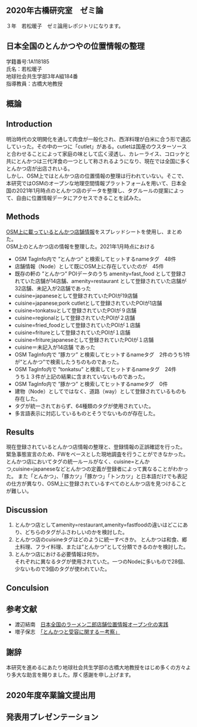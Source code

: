 ## 2020年古橋研究室　ゼミ論
３年　若松暖子　ゼミ論用レポジトリになります。
## 日本全国のとんかつやの位置情報の整理
学籍番号:1A118185  
氏名：若松暖子  
地球社会共生学部3年A組184番  
指導教員：古橋大地教授

## 概論

## Introduction
明治時代の文明開化を通して肉食が一般化され、西洋料理が白米に合う形で適応していった。その中の一つに「cutlet」がある。cutletは国産のウスターソースと合わせることによって家庭の味として広く浸透し、カレーライス、コロッケと共にとんかつは三代洋食の一つとして称されるようになり、現在では全国に多くとんかつ店が出店されいる。  
しかし、OSM上ではとんかつ店の位置情報の整理は行われていない。そこで、本研究ではOSMのオープンな地理空間情報プラットフォームを用いて、日本全国の2021年1月時点のとんかつ店のデータを整理し、タグルールの提案によって、自由に位置情報データにアクセスできることを試みた。

## Methods
[OSM上に載っているとんかつ店舗情報](https://docs.google.com/spreadsheets/d/1xnWAmlLVDLfa12DDGjNbNfGhFdzVgP8gkxIkSMBPE1U/edit?usp=sharing)をスプレッドシートを使用し、まとめた。  
OSM上のとんかつ店の情報を整理した。2021年1月時点における
* OSM TagInfo内で ”とんかつ” と検索してヒットするnameタグ　48件
* 店舗情報（Node）として既にOSM上に存在していたのが　45件
* 既存の軒の ”とんかつ” POIデータのうち amenity=fast_food として登録されていた店舗が14店舗、amenity=restaurant として登録されていた店舗が32店舗、未記入が2店舗であった
* cuisine=japaneseとして登録されていたPOIが19店舗 
* cuisine=japanese;pork cutletとして登録されていたPOIが1店舗 
* cuisine=tonkatsuとして登録されていたPOIが９店舗 
* cuisine=regionalとして登録されていたPOIが２店舗 
* cuisine=fried_foodとして登録されていたPOIが１店舗 
* cuisine=fritureとして登録されていたPOIが１店舗 
* cuisine=friture;japaneseとして登録されていたPOIが１店舗 
* cuisine＝未記入が14店舗 であった
* OSM TagInfo内で ”豚カツ” と検索してヒットするnameタグ　2件のうち1件が”とんかつ”で検索したうちのものであった。
* OSM TagInfo内で ”tonkatsu” と検索してヒットするnameタグ　24件  
 うち１３件が上記の結果に含まれていないものであった。
* OSM TagInfo内で ”豚かつ” と検索してヒットするnameタグ　0件
* 建物（Node）としてではなく、道路（way）として登録されているものも存在した。
* タグが統一されておらず、64種類のタグが使用されていた。
* 多言語表示に対応しているものとそうでないものが存在した。

## Results
現在登録されているとんかつ店情報の整理と、登録情報の正誤確認を行った。 
緊急事態宣言のため、FWをベースとした現地調査を行うことができなかった。
とんかつ店においてタグの統一ルールがなく、cuisine=とんかつ,cuisine=japaneseなどとんかつの定義が登録者によって異なることがわかった。
また「とんかつ」、「豚カツ」「豚かつ」「トンカツ」と日本語だけでも表記の仕方が異なり、OSM上に登録されているすべてのとんかつ店を見つけることが難しい。
## Discussion
1. とんかつ店としてamenity=restaurant,amenity=fastfoodの違いはどこにあり、どちらのタグがふさわしいのかを検討した。  
1. とんかつ店のcuisineタグはどのように統一すべきか。
とんかつは和食、郷土料理、フライ料理、または”とんかつ”として分類できるのかを検討した。  
1. とんかつ店における必要情報は何か。  
それぞれに異なるタグが使用されていた。一つのNodeに多いもので28個、少ないもので3個のタグが使われていた。



## Conculsion
## 参考文献
* 渡辺結南　[日本全国のラーメン二郎店舗位置情報オープン化の実践](https://furuhashilab.github.io/www4yunawatanabe/)
* 増子保志　[「とんかつと受容に関するー考察」](https://www.jstage.jst.go.jp/article/gscs/16/1/16_3/_pdf/-char/ja)
## 謝辞
本研究を進めるにあたり地球社会共生学部の古橋大地教授をはじめ多くの方々より多大な助言を賜りました。厚く感謝を申し上げます。

## 2020年度卒業論文提出用
## 発表用プレゼンテーション

